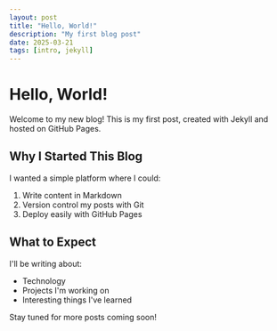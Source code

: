```yaml
---
layout: post
title: "Hello, World!"
description: "My first blog post"
date: 2025-03-21
tags: [intro, jekyll]
---
```


# Hello, World!

Welcome to my new blog! This is my first post, created with Jekyll and hosted on GitHub Pages.

## Why I Started This Blog

I wanted a simple platform where I could:

1. Write content in Markdown
2. Version control my posts with Git
3. Deploy easily with GitHub Pages

## What to Expect

I'll be writing about:

- Technology
- Projects I'm working on
- Interesting things I've learned

Stay tuned for more posts coming soon!
